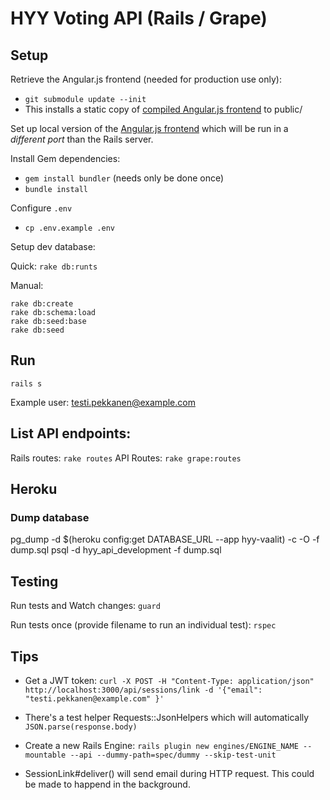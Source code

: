 # HYY Voting API (Rails / Grape)

## Setup

Retrieve the Angular.js frontend (needed for production use only):
* `git submodule update --init`
* This installs a static copy of
  [compiled Angular.js frontend](https://github.com/pre/hyy-voting-frontend-dist)
  to public/

Set up local version of the [Angular.js frontend](https://github.com/pre/hyy-voting-frontend)
which will be run in a _different port_ than the Rails server.

Install Gem dependencies:
* `gem install bundler` (needs only be done once)
* `bundle install`

Configure `.env`
* `cp .env.example .env`

Setup dev database:

Quick:
`rake db:runts`

Manual:
~~~
rake db:create
rake db:schema:load
rake db:seed:base
rake db:seed
~~~

## Run

`rails s`

Example user:
testi.pekkanen@example.com

## List API endpoints:

Rails routes: `rake routes`
API Routes: `rake grape:routes`

## Heroku

### Dump database

pg_dump -d $(heroku config:get DATABASE_URL --app hyy-vaalit) -c -O -f dump.sql
psql -d hyy_api_development -f dump.sql


## Testing

Run tests and Watch changes:
`guard`

Run tests once (provide filename to run an individual test):
`rspec`


## Tips

* Get a JWT token:
  `curl -X POST -H "Content-Type: application/json" http://localhost:3000/api/sessions/link -d '{"email": "testi.pekkanen@example.com" }'`

* There's a test helper Requests::JsonHelpers which will automatically `JSON.parse(response.body)`

* Create a new Rails Engine:
`rails plugin new engines/ENGINE_NAME --mountable --api --dummy-path=spec/dummy --skip-test-unit`

* SessionLink#deliver() will send email during HTTP request.
  This could be made to happend in the background.
